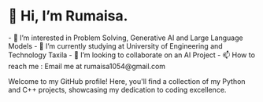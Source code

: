<H1>👋 Hi, I’m Rumaisa.</H1>
- 👀 I’m interested in Problem Solving, Generative AI and Large Language Models
- 🌱 I’m currently studying at University of Engineering and Technology Taxila
- 💞️ I’m looking to collaborate on an AI Project
- 📫 How to reach me : Email me at rumaisa1054@gmail.com 

<p>Welcome to my GitHub profile! Here, you'll find a collection of my Python and C++ projects, showcasing my dedication to coding excellence.</p>
<!---
Rumaisa1054/Rumaisa1054 is a ✨ special ✨ repository because its `README.md` (this file) appears on your GitHub profile.
You can click the Preview link to take a look at your changes.
--->
